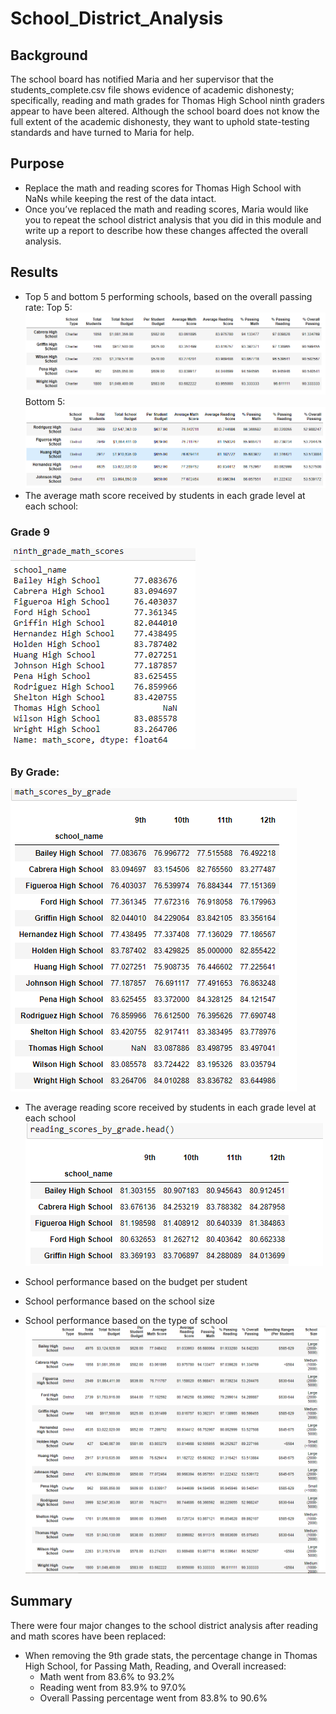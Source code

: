 # School_District_Analysis
## Background
	
The school board has notified Maria and her supervisor that the students_complete.csv file shows evidence of academic dishonesty; specifically, reading and math grades for Thomas High School ninth graders appear to have been altered. Although the school board does not know the full extent of the academic dishonesty, they want to uphold state-testing standards and have turned to Maria for help. 
		
## Purpose
- Replace the math and reading scores for Thomas High School with NaNs while keeping the rest of the data intact. 
- Once you’ve replaced the math and reading scores, Maria would like you to repeat the school district analysis that you did in this module and write up a report to describe how these changes affected the overall analysis.

## Results
- Top 5 and bottom 5 performing schools, based on the overall passing rate:
Top 5:
<img src="Resources/Top5.png"></img>
Bottom 5:
<img src="Resources/Bottom5.png"></img>
- The average math score received by students in each grade level at each school:
### Grade 9
<img src="Resources/average_math_nine.png"></img>
### By Grade:
<img src="Resources/average_math_by_grade.png"></img>
- The average reading score received by students in each grade level at each school
<img src="Resources/average_read_by_grade.png"></img>

- School performance based on the budget per student
- School performance based on the school size 
- School performance based on the type of school
<img src="Resources/Summary.png"></img>		

## Summary
There were four major changes to the school district analysis after reading and math scores have been replaced:
-   When removing the 9th grade stats, the percentage change in Thomas High School, for Passing Math, Reading, and Overall increased:
    - Math went from 83.6% to 93.2%
    - Reading went from 83.9% to 97.0%
    - Overall Passing percentage went from 83.8% to 90.6%
